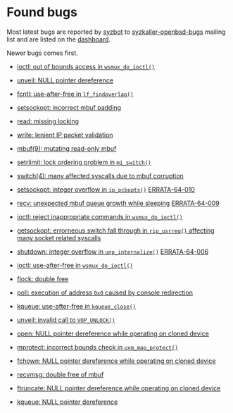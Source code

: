 # Found bugs

Most latest bugs are reported by [syzbot](/docs/syzbot.md) to
[syzkaller-openbsd-bugs](https://groups.google.com/forum/#!forum/syzkaller-openbsd-bugs)
mailing list and are listed on the [dashboard](https://syzkaller.appspot.com/#openbsd).

Newer bugs comes first.

- [ioctl: out of bounds access in `wsmux_do_ioctl()`](https://marc.info/?l=openbsd-cvs&m=154859038916770&w=2)

- [unveil: NULL pointer dereference](https://marc.info/?l=openbsd-cvs&m=154818960525456&w=2)

- [fcntl: use-after-free in `lf_findoverlap()`](https://marc.info/?l=openbsd-cvs&m=154809417426357&w=2)

- [setsockopt: incorrect mbuf padding](https://marc.info/?l=openbsd-cvs&m=154784437622409&w=2)

- [read: missing locking](https://marc.info/?l=openbsd-cvs&m=154715201702848&w=2)

- [write: lenient IP packet validation](https://marc.info/?l=openbsd-cvs&m=154684768026869&w=2)

- [mbuf(9): mutating read-only mbuf](https://marc.info/?l=openbsd-cvs&m=154684739226800&w=2)

- [setrlimit: lock ordering problem in `mi_switch()`](https://marc.info/?l=openbsd-cvs&m=154677960110593&w=2)

- [switch(4): many affected syscalls due to mbuf corruption](https://marc.info/?l=openbsd-cvs&m=154600758019977&w=2)

- [setsockopt: integer overflow in `ip_pcbopts()`](https://marc.info/?l=openbsd-cvs&m=154531248603735&w=2) [ERRATA-64-010](https://ftp.openbsd.org/pub/OpenBSD/patches/6.4/common/010_pcbopts.patch.sig)

- [recv: unexpected mbuf queue growth while sleeping](https://marc.info/?l=openbsd-cvs&m=154506523901003&w=2) [ERRATA-64-009](https://ftp.openbsd.org/pub/OpenBSD/patches/6.4/common/009_recvwait.patch.sig)

- [ioctl: reject inappropriate commands in `wsmux_do_ioctl()`](https://marc.info/?l=openbsd-cvs&m=154507410803526&w=2)

- [getsockopt: errorneous switch fall through in `rip_usrreq()` affecting many socket related syscalls](https://marc.info/?l=openbsd-cvs&m=154383186000797&w=2)

- [shutdown: integer overflow in `unp_internalize()`](https://marc.info/?l=openbsd-cvs&m=154282004307882&w=2) [ERRATA-64-006](https://ftp.openbsd.org/pub/OpenBSD/patches/6.4/common/006_uipc.patch.sig)

- [ioctl: use-after-free in `wsmux_do_ioctl()`](https://marc.info/?l=openbsd-cvs&m=154269457228677&w=2)

- [flock: double free](https://marc.info/?l=openbsd-cvs&m=154070100731996&w=2)

- [poll: execution of address `0x0` caused by console redirection](https://marc.info/?l=openbsd-cvs&m=153552269821957&w=2)

- [kqueue: use-after-free in `kqueue_close()`](https://marc.info/?l=openbsd-cvs&m=153364550327224&w=2)

- [unveil: invalid call to `VOP_UNLOCK()`](https://marc.info/?l=openbsd-cvs&m=153318491427658&w=2)

- [open: NULL pointer dereference while operating on cloned device](https://marc.info/?l=openbsd-cvs&m=153297130613157&w=2)

- [mprotect: incorrect bounds check in `uvm_map_protect()`](https://marc.info/?l=openbsd-cvs&m=153227003430211&w=2)

- [fchown: NULL pointer dereference while operating on cloned device](https://marc.info/?l=openbsd-cvs&m=153224108724940&w=2)

- [recvmsg: double free of mbuf](https://marc.info/?l=openbsd-cvs&m=153067010015474&w=2)

- [ftruncate: NULL pointer dereference while operating on cloned device](https://marc.info/?l=openbsd-cvs&m=153062270701248&w=2)

- [kqueue: NULL pointer dereference](https://marc.info/?l=openbsd-cvs&m=152930020005260&w=2)
